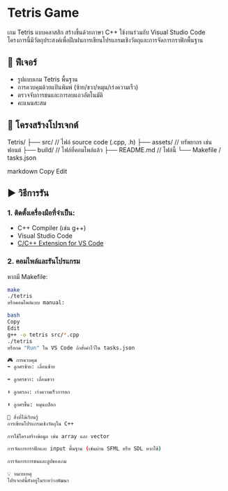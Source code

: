 # Tetris Game

เกม Tetris แบบคลาสสิก สร้างขึ้นด้วยภาษา C++ ใช้งานร่วมกับ Visual Studio Code  
โครงการนี้มีวัตถุประสงค์เพื่อฝึกฝนการเขียนโปรแกรมเชิงวัตถุและการจัดการกราฟิกพื้นฐาน

## 🔧 ฟีเจอร์
- รูปแบบเกม Tetris พื้นฐาน
- การควบคุมด้วยแป้นพิมพ์ (ซ้าย/ขวา/หมุน/เร่งความเร็ว)
- ตรวจจับการชนและการลบแถวอัตโนมัติ
- คะแนนสะสม

## 📁 โครงสร้างโปรเจกต์
Tetris/
├── src/ // ไฟล์ source code (.cpp, .h)
├── assets/ // ทรัพยากร เช่น ฟอนต์
├── build/ // ไฟล์ที่คอมไพล์แล้ว
├── README.md // ไฟล์นี้
└── Makefile / tasks.json

markdown
Copy
Edit

## ▶️ วิธีการรัน

### 1. ติดตั้งเครื่องมือที่จำเป็น:
- C++ Compiler (เช่น g++)
- Visual Studio Code
- [C/C++ Extension for VS Code](https://marketplace.visualstudio.com/items?itemName=ms-vscode.cpptools)

### 2. คอมไพล์และรันโปรแกรม
หากมี Makefile:
```bash
make
./tetris
หรือคอมไพล์แบบ manual:

bash
Copy
Edit
g++ -o tetris src/*.cpp
./tetris
หรือกด "Run" ใน VS Code ถ้าตั้งค่าไว้ใน tasks.json

🎮 การควบคุม
⬅️ ลูกศรซ้าย: เลื่อนซ้าย

➡️ ลูกศรขวา: เลื่อนขวา

⬇️ ลูกศรลง: เร่งความเร็วการตก

⬆️ ลูกศรขึ้น: หมุนบล็อก

🧠 สิ่งที่ได้เรียนรู้
การเขียนโปรแกรมเชิงวัตถุใน C++

การใช้โครงสร้างข้อมูล เช่น array และ vector

การจัดการกราฟิกและ input พื้นฐาน (เช่นผ่าน SFML หรือ SDL หากใช้)

การจัดการการชนและลูปของเกม

💡 หมายเหตุ
โปรเจกต์นี้ยังอยู่ในระหว่างพัฒนา
